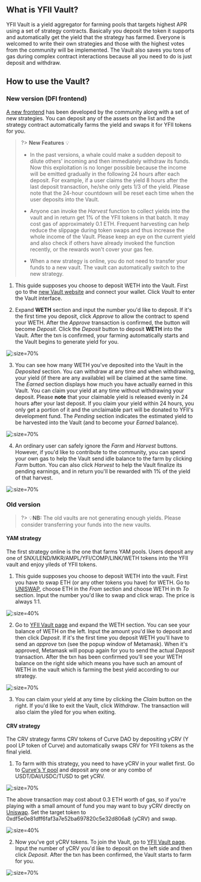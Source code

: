## What is YFII Vault?

YFII Vault is a yield aggregator for farming pools that targets highest APR using a set of strategy contracts. Basically you deposit the token it supports and automatically get the yield that the strategy has farmed. Everyone is welcomed to write their own strategies and those with the highest votes from the community will be implemented. The Vault also saves you tons of gas during complex contract interactions because all you need to do is just deposit and withdraw.

## How to use the Vault?

### New version (DFI frontend)

[A new frontend](https://dfi.money/) has been developed by the community along with a set of new strategies. You can deposit any of the assets on the list and the strategy contract automatically farms the yield and swaps it for YFII tokens for you.

> ?> **New Features** :bulb:
>
> - In the past versions, a whale could make a sudden deposit to dilute others' incoming and then immediately withdraw its funds. Now this exploitation is no longer possible because the income will be emitted gradually in the following 24 hours after each deposit. For example, if a user claims the yield 8 hours after the last deposit transaction, he/she only gets 1/3 of the yield. Please note that the 24-hour countdown will be reset each time when the user deposits into the Vault.
>
> - Anyone can invoke the *Harvest* function to collect yields into the vault and in return get 1% of the YFII tokens in that batch. It may cost gas of approximately 0.1 ETH. Frequent harvesting can help reduce the slippage during token swaps and thus increase the whole income of the Vault. Please keep an eye on the current yield and also check if others have already invoked the function recently, or the rewards won't cover your gas fee.
>
> - When a new strategy is online, you do not need to transfer your funds to a new vault. The vault can automatically switch to the new strategy.

1. This guide supposes you choose to deposit WETH into the Vault. First go to the [new Vault website](https://dfi.money/) and connect your wallet. Click *Vault* to enter the Vault interface.

2. Expand **WETH** section and input the number you'd like to deposit. If it's the first time you deposit, click *Approve* to allow the contract to spend your WETH. After the *Approve* transaction is confirmed, the button will become *Deposit*. Click the *Deposit* button to deposit **WETH** into the Vault. After the txn is confirmed, your farming automatically starts and the Vault begins to generate yield for you.

![](./img/vault-new1.png ':size=70%')

3. You can see how many WETH you've deposited into the Vault in the *Deposited* section. You can withdraw at any time and when withdrawing, your yield (if there are any available) will be claimed at the same time. The *Earned* section displays how much you have actually earned in this Vault. You can claim your yield at any time without withdrawing your deposit. Please **note** that your claimable yield is released evenly in 24 hours after your last deposit. If you claim your yield within 24 hours, you only get a portion of it and the unclaimable part will be donated to YFII's development fund. The *Pending* section indicates the estimated yield to be harvested into the Vault (and to become your *Earned* balance).

![](./img/vault-new2.png ':size=70%')

4. An ordinary user can safely ignore the *Farm* and *Harvest* buttons. However, if you'd like to contribute to the community, you can spend your own gas to help the Vault send idle balance to the farm by clicking *Farm* button. You can also click *Harvest* to help the Vault finalize its pending earnings, and in return you'll be rewarded with 1% of the yield of that harvest.

![](./img/vault-new3.png ':size=70%')


### Old version

> ?> :bulb:**NB:** The old vaults are not generating enough yields. Please consider transferring your funds into the new vaults.

#### YAM strategy

The first strategy online is the one that farms YAM pools. Users deposit any one of SNX/LEND/MKR/AMPL/YFI/COMP/LINK/WETH tokens into the YFII vault and enjoy yileds of YFII tokens.

1. This guide supposes you choose to deposit WETH into the vault. First you have to swap ETH (or any other tokens you have) for WETH. Go to [UNISWAP](https://app.uniswap.org/#/swap), choose ETH in the *From* section and choose WETH in th *To* section. Input the number you'd like to swap and click wrap. The price is always 1:1.

![](./img/vault1.png ':size=40%')

2. Go to [YFII Vault page](https://vault.yfii.finance/) and expand the WETH section. You can see your balance of WETH on the left. Input the amount you'd like to deposit and then click *Deposit*. If it's the first time you deposit WETH you'll have to send an *approve* txn (see the popup window of Metamask). When it's approved, Metamask will popup again for you to send the actual *Deposit* transaction. After the txn has been confirmed you'll see your WETH balance on the right side which means you have such an amount of WETH in the vault which is farming the best yield according to our strategy.

![](./img/vault2.png ':size=70%')

3. You can claim your yield at any time by clicking the *Claim* button on the right. If you'd like to exit the Vault, click *Withdraw*. The transaction will also claim the yiled for you when exiting.

#### CRV strategy

The CRV strategy farms CRV tokens of Curve DAO by depositing yCRV (Y pool LP token of Curve) and automatically swaps CRV for YFII tokens as the final yield.



1. To farm with this strategy, you need to have yCRV in your wallet first. Go to [Curve's Y pool](https://www.curve.fi/iearn/deposit) and deposit any one or any combo of USDT/DAI/USDC/TUSD to get yCRV.

![](./img/vault3.png ':size=70%')

The above transaction may cost about 0.3 ETH worth of gas, so if you're playing with a small amount of fund you may want to buy yCRV directly on [Uniswap](https://app.uniswap.org/#/swap). Set the target token to 0xdf5e0e81dff6faf3a7e52ba697820c5e32d806a8 (yCRV) and swap.

![](./img/vault4.png ':size=40%')

2. Now you've got yCRV tokens. To join the Vault, go to [YFII Vault page](https://vault.yfii.finance/). Input the number of yCRV you'd like to deposit on the left side and then click *Deposit*. After the txn has been confirmed, the Vault starts to farm for you.

![](./img/vault5.png ':size=70%')
